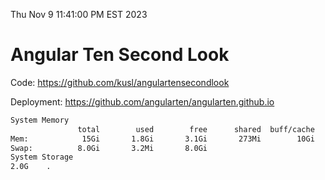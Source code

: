 Thu Nov  9 11:41:00 PM EST 2023

# Angular Ten Second Look

Code: https://github.com/kusl/angulartensecondlook

Deployment: https://github.com/angularten/angularten.github.io

```bash
System Memory
               total        used        free      shared  buff/cache   available
Mem:            15Gi       1.8Gi       3.1Gi       273Mi        10Gi        13Gi
Swap:          8.0Gi       3.2Mi       8.0Gi
System Storage
2.0G	.
```
